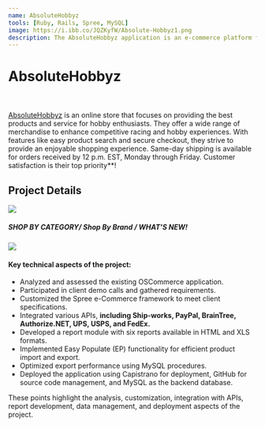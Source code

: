 ```yaml
---
name: AbsoluteHobbyz
tools: [Ruby, Rails, Spree, MySQL]
image: https://i.ibb.co/JQZKyfW/Absolute-Hobbyz1.png
description: The AbsoluteHobbyz application is an e-commerce platform for automobile accessories. We migrated the client's existing PHP web application to a new technology stack using Spree, a Ruby on Rails-based e-commerce framework!
---
```


# AbsoluteHobbyz
<br/><br/>
[AbsoluteHobbyz](https://absolutehobbyz.com/) is an online store that focuses on providing the best products and service for hobby enthusiasts. They offer a wide range of merchandise to enhance competitive racing and hobby experiences. With features like easy product search and secure checkout, they strive to provide an enjoyable shopping experience. Same-day shipping is available for orders received by 12 p.m. EST, Monday through Friday. Customer satisfaction is their top priority**!


## Project Details

<img src="{{ site.baseurl }}/public/images/AbsoluteHobbyz3.png"/>


##### SHOP BY CATEGORY/ Shop By Brand / WHAT'S NEW!

<img src="{{ site.baseurl }}/public/images/AbsoluteHobbyz4.png"/>
<br/>

#### Key technical aspects of the project:

* Analyzed and assessed the existing OSCommerce application.
* Participated in client demo calls and gathered requirements.
* Customized the Spree e-Commerce framework to meet client specifications.
* Integrated various APIs, **including Ship-works, PayPal, BrainTree, Authorize.NET, UPS, USPS, and FedEx.**
* Developed a report module with six reports available in HTML and XLS formats.
* Implemented Easy Populate (EP) functionality for efficient product import and export.
* Optimized export performance using MySQL procedures.
* Deployed the application using Capistrano for deployment, GitHub for source code management, and MySQL as the backend database.

These points highlight the analysis, customization, integration with APIs, report development, data management, and deployment aspects of the project.